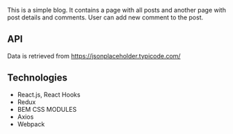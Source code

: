 This is a simple blog. It contains a page with all posts and another page with post details and comments. User can add new comment to the post.

## API

Data is retrieved from https://jsonplaceholder.typicode.com/

## Technologies

- React.js, React Hooks
- Redux
- BEM CSS MODULES
- Axios
- Webpack
